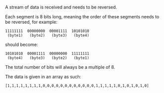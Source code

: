 A stream of data is received and needs to be reversed.

Each segment is 8 bits long, meaning the order of these segments needs to be reversed, for example:
```
11111111  00000000  00001111  10101010
 (byte1)   (byte2)   (byte3)   (byte4)
```
should become:
```
10101010  00001111  00000000  11111111
 (byte4)   (byte3)   (byte2)   (byte1)
```

The total number of bits will always be a multiple of 8.

The data is given in an array as such:
```
[1,1,1,1,1,1,1,1,0,0,0,0,0,0,0,0,0,0,0,0,1,1,1,1,1,0,1,0,1,0,1,0]
```